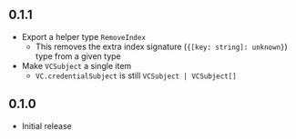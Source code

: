 ## 0.1.1

- Export a helper type `RemoveIndex`
  - This removes the extra index signature (`{[key: string]: unknown}`) type from a given type
- Make `VCSubject` a single item
  - `VC.credentialSubject` is still `VCSubject | VCSubject[]`

## 0.1.0

- Initial release

